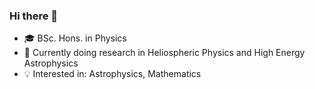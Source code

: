 ### Hi there 👋
- 🎓 BSc. Hons. in Physics
- 🔭 Currently doing research in Heliospheric Physics and High Energy Astrophysics
- 💡 Interested in: Astrophysics, Mathematics
<!--
**FransvdMerwe/FransvdMerwe** is a ✨ _special_ ✨ repository because its `README.md` (this file) appears on your GitHub profile.

Here are some ideas to get you started:

- 🔭 I’m currently working on ...
- 🌱 I’m currently learning ...
- 👯 I’m looking to collaborate on ...
- 🤔 I’m looking for help with ...
- 💬 Ask me about ...
- 📫 How to reach me: ...
- 😄 Pronouns: ...
- ⚡ Fun fact: ...
-->
